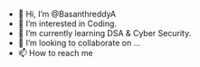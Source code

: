 - 👋 Hi, I’m @BasanthreddyA
- 👀 I’m interested in  Coding.
- 🌱 I’m currently learning DSA & Cyber Security.
- 💞️ I’m looking to collaborate on ...
- 📫 How to reach me 

<!---
BasanthreddyA/BasanthreddyA is a ✨ special ✨ repository because its `README.md` (this file) appears on your GitHub profile.
You can click the Preview link to take a look at your changes.
--->
